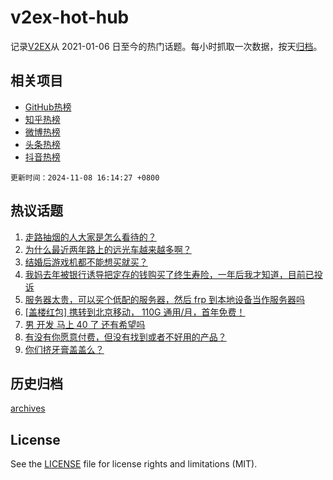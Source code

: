 # v2ex-hot-hub

 记录[V2EX](https://www.v2ex.com/)从 2021-01-06 日至今的热门话题。每小时抓取一次数据，按天[归档](archives)。
 
 ## 相关项目

- [GitHub热榜](https://github.com/lonnyzhang423/github-hot-hub)
- [知乎热榜](https://github.com/lonnyzhang423/zhihu-hot-hub)
- [微博热榜](https://github.com/lonnyzhang423/weibo-hot-hub)
- [头条热榜](https://github.com/lonnyzhang423/toutiao-hot-hub)
- [抖音热榜](https://github.com/lonnyzhang423/douyin-hot-hub)


 `更新时间：2024-11-08 16:14:27 +0800`

## 热议话题

1. [走路抽烟的人大家是怎么看待的？](https://www.v2ex.com/t/1087610)
1. [为什么最近两年路上的远光车越来越多啊？](https://www.v2ex.com/t/1087627)
1. [结婚后游戏机都不能想买就买？](https://www.v2ex.com/t/1087628)
1. [我妈去年被银行诱导把定存的钱购买了终生寿险，一年后我才知道，目前已投诉](https://www.v2ex.com/t/1087631)
1. [服务器太贵，可以买个低配的服务器，然后 frp 到本地设备当作服务器吗](https://www.v2ex.com/t/1087616)
1. [[盖楼红包] 携转到北京移动， 110G 通用/月，首年免费！](https://www.v2ex.com/t/1087712)
1. [男 开发 马上 40 了 还有希望吗](https://www.v2ex.com/t/1087518)
1. [有没有你愿意付费，但没有找到或者不好用的产品？](https://www.v2ex.com/t/1087606)
1. [你们挤牙膏盖盖么？](https://www.v2ex.com/t/1087626)

## 历史归档

[archives](archives)

## License

See the [LICENSE](LICENSE) file for license rights and limitations (MIT).
